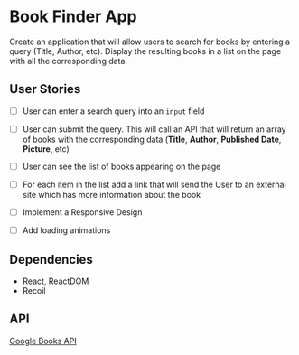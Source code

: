 # Book Finder App

Create an application that will allow users to search for books by entering a query (Title, Author, etc). Display the resulting books in a list on the page with all the corresponding data.

## User Stories

- [ ] User can enter a search query into an `input` field
- [ ] User can submit the query. This will call an API that will return an array of books with the corresponding data (**Title**, **Author**, **Published Date**, **Picture**, etc)
- [ ] User can see the list of books appearing on the page
- [ ] For each item in the list add a link that will send the User to an external site which has more information about the book
- [ ] Implement a Responsive Design
- [ ] Add loading animations


##  Dependencies
- React, ReactDOM
- Recoil

## API

[Google Books API](https://developers.google.com/books/docs/v1/getting_started)